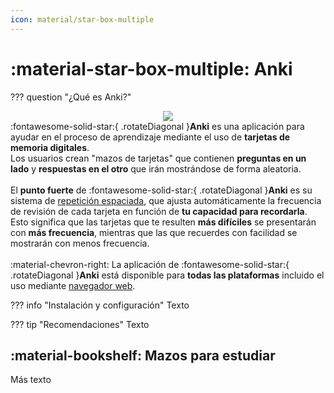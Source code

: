 ```yaml
---
icon: material/star-box-multiple
---
```


# :material-star-box-multiple: Anki
??? question "¿Qué es Anki?"
    <div style="text-align: center;"><img src="https://ankiweb.net/logo.png"/></div>
    :fontawesome-solid-star:{ .rotateDiagonal }**Anki** es una aplicación para ayudar en el proceso de aprendizaje mediante el uso de **tarjetas de memoria digitales**.   
    Los usuarios crean "mazos de tarjetas" que contienen **preguntas en un lado** y **respuestas en el otro** que irán mostrándose de forma aleatoria.<br/><br/>
    El **punto fuerte** de :fontawesome-solid-star:{ .rotateDiagonal }**Anki** es su sistema de <a href="https://es.wikipedia.org/wiki/Repaso_espaciado" target="_blank">repetición espaciada</a>, que ajusta automáticamente la frecuencia de revisión de cada tarjeta en función de **tu capacidad para recordarla**. Esto significa que las tarjetas que te resulten **más difíciles** se presentarán con **más frecuencia**, mientras que las que recuerdes con facilidad se mostrarán con menos frecuencia.<br/><br/>
    :material-chevron-right: La aplicación de :fontawesome-solid-star:{ .rotateDiagonal }**Anki** está disponible para **todas las plataformas** incluido el uso mediante <a href="https://ankiweb.net/decks" target="_blank">navegador web</a>.


??? info "Instalación y configuración"
    Texto

??? tip "Recomendaciones"
    Texto

## :material-bookshelf: Mazos para estudiar
Más texto
